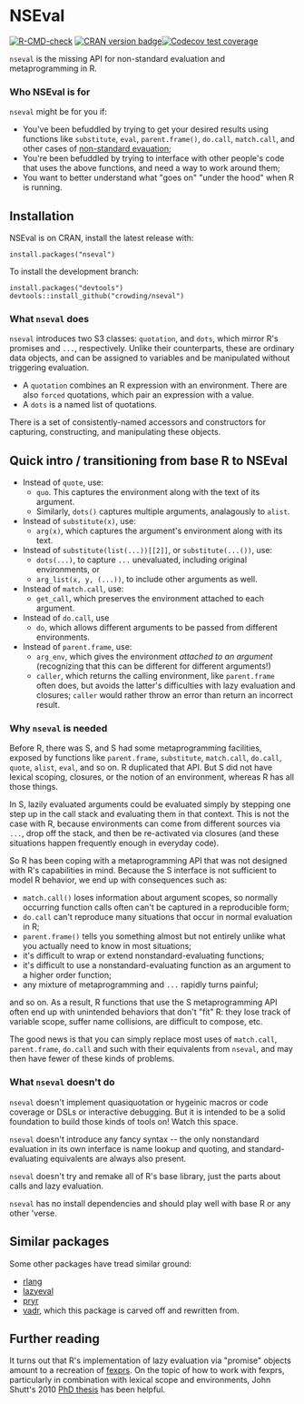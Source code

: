NSEval
======

  <!-- badges: start -->
[![R-CMD-check](https://github.com/crowding/nseval/workflows/R-CMD-check/badge.svg)](https://github.com/crowding/nseval/actions)
 [![CRAN version badge](http://www.r-pkg.org/badges/version/nseval)](https://cran.r-project.org/package=nseval)[![Codecov test coverage](https://codecov.io/gh/crowding/nseval/branch/main/graph/badge.svg)](https://codecov.io/gh/crowding/nseval?branch=main)
  <!-- badges: end -->

`nseval` is the missing API for non-standard evaluation and
metaprogramming in R.

### Who NSEval is for

`nseval` might be for you if:

* You've been befuddled by trying to get your desired results using
  functions like `substitute`, `eval`, `parent.frame()`, `do.call`,
  `match.call`, and other cases of [non-standard evauation](http://adv-r.had.co.nz/Computing-on-the-language.html);
* You're been befuddled by trying to interface with other people's
  code that uses the above functions, and need a way to work around
  them;
* You want to better understand what "goes on" "under the hood" when R
  is running.

## Installation

NSEval is on CRAN, install the latest release with:

    install.packages("nseval")

To install the development branch:

    install.packages("devtools")
    devtools::install_github("crowding/nseval")


### What `nseval` does

`nseval` introduces two S3 classes: `quotation`, and `dots`, which
mirror R's promises and `...`, respectively. Unlike their
counterparts, these are ordinary data objects, and can be assigned to
variables and be manipulated without triggering evaluation.

* A `quotation` combines an R expression with an environment.  There
  are also `forced` quotations, which pair an expression with a value.
* A `dots` is a named list of quotations.

There is a set of consistently-named accessors and constructors for
capturing, constructing, and manipulating these objects.

## Quick intro / transitioning from base R to NSEval

* Instead of `quote`, use:
  * `quo`. This captures the environment along with the text of its argument.
  * Similarly, `dots()` captures multiple arguments, analagously to `alist`.
* Instead of `substitute(x)`, use:
  * `arg(x)`, which captures the argument's environment along with its text.
* Instead of `substitute(list(...))[[2]]`, or `substitute(...())`, use:
    * `dots(...)`, to capture `...` unevaluated, including original environments, or
    * `arg_list(x, y, (...))`, to include other arguments as well.
* Instead of `match.call`, use:
    * `get_call`, which preserves the environment attached to each argument.
* Instead of `do.call`, use
  * `do`, which allows different arguments to be passed from
    different environments.
* Instead of `parent.frame`, use:
  * `arg_env`, which gives the environment _attached to an argument_ (recognizing that this can be different for different arguments!)
  * `caller`, which returns the calling environment, like
    `parent.frame` often does, but avoids the latter's difficulties
    with lazy evaluation and closures; `caller` would rather throw an error
    than return an incorrect result.

### Why `nseval` is needed

Before R, there was S, and S had some metaprogramming facilities,
exposed by functions like `parent.frame`, `substitute`, `match.call`,
`do.call`, `quote`, `alist`, `eval`, and so on. R duplicated that
API. But S did not have lexical scoping, closures, or the notion of an
environment, whereas R has all those things.

In S, lazily evaluated arguments could be evaluated simply by stepping
one step up in the call stack and evaluating them in that context.
This is not the case with R, because environments can come from
different sources via `...`, drop off the stack, and then be
re-activated via closures (and these situations happen frequently
enough in everyday code).

So R has been coping with a metaprogramming API that was not designed
with R's capabilities in mind. Because the S interface is not
sufficient to model R behavior, we end up with consequences such as:

  * `match.call()` loses information about argument scopes, so normally
    occurring function calls often can't be captured in a reproducible
    form;
  * `do.call` can't reproduce many situations that occur in normal
    evaluation in R;
  * `parent.frame()` tells you something almost but not entirely
    unlike what you actually need to know in most situations;
  * it's difficult to wrap or extend nonstandard-evaluating functions;
  * it's difficult to use a nonstandard-evaluating function as an
    argument to a higher order function;
  * any mixture of metaprogramming and `...` rapidly turns painful;

and so on. As a result, R functions that use the S metaprogramming API
often end up with unintended behaviors that don't "fit" R: they lose
track of variable scope, suffer name collisions, are difficult to
compose, etc.

The good news is that you can simply replace most uses of
`match.call`, `parent.frame`, `do.call` and such with their
equivalents from `nseval`, and may then have fewer of these kinds of
problems.

### What `nseval` doesn't do

`nseval` doesn't implement quasiquotation or hygeinic macros or code
coverage or DSLs or interactive debugging. But it is intended to be a
solid foundation to build those kinds of tools on! Watch this space.

`nseval` doesn't introduce any fancy syntax -- the only nonstandard
evaluation in its own interface is name lookup and quoting, and
standard-evaluating equivalents are always also present.

`nseval` doesn't try and remake all of R's base library, just the parts
about calls and lazy evaluation.

`nseval` has no install dependencies and should play well with base R or any
other 'verse.

## Similar packages

Some other packages have tread similar ground:

* [rlang](https://github.com/r-lib/rlang)
* [lazyeval](https://github.com/hadley/lazyeval)
* [pryr](https://github.com/hadley/pryr)
* [vadr](https://github.com/crowding/vadr), which this package is
  carved off and rewritten from.

## Further reading

It turns out that R's implementation of lazy evaluation via "promise"
objects amount to a recreation of
[fexprs](https://en.wikipedia.org/wiki/Fexpr). On the topic of how to
work with fexprs, particularly in combination with lexical scope and
environments, John Shutt's 2010
[PhD thesis](https://web.wpi.edu/Pubs/ETD/Available/etd-090110-124904/unrestricted/jshutt.pdf)
has been helpful.

